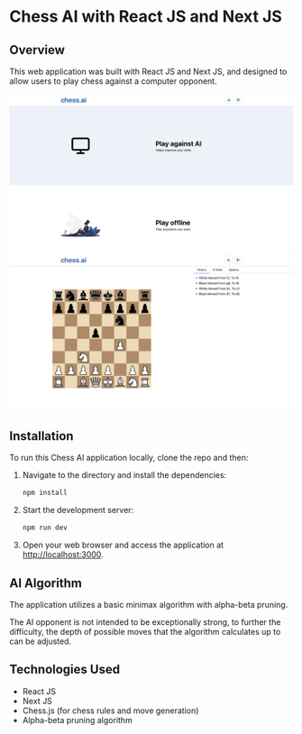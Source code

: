 # Chess AI with React JS and Next JS

## Overview

This web application was built with React JS and Next JS, and designed to allow users to play chess against a computer opponent.

![Chess AI Screenshot](public/homepage.png)
![Chess AI Screenshot](public/gameplay.png)

## Installation

To run this Chess AI application locally, clone the repo and then:

1. Navigate to the directory and install the dependencies:

   ```bash
   npm install
   ```

2. Start the development server:

   ```bash
   npm run dev
   ```

3. Open your web browser and access the application at [http://localhost:3000](http://localhost:3000).

## AI Algorithm

The application utilizes a basic minimax algorithm with alpha-beta pruning.

The AI opponent is not intended to be exceptionally strong, to further the difficulty, the depth of possible moves that the algorithm calculates up to can be adjusted.

## Technologies Used

- React JS
- Next JS
- Chess.js (for chess rules and move generation)
- Alpha-beta pruning algorithm